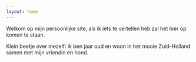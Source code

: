 ```yaml
---
layout: home
---
```


<script src="https://cdnjs.cloudflare.com/ajax/libs/moment.js/2.30.1/moment-with-locales.min.js" integrity="sha512-4F1cxYdMiAW98oomSLaygEwmCnIP38pb4Kx70yQYqRwLVCs3DbRumfBq82T08g/4LJ/smbFGFpmeFlQgoDccgg==" crossorigin="anonymous" referrerpolicy="no-referrer"></script><script>moment.locale("nl"); document.getElementById("age").textContent=moment().diff(moment([1997, 3, 12]), 'years')</script>

Welkom op mijn persoonlijke site, als ik iets te vertellen heb zal het hier op komen te staan.

Klein beetje over mezelf: ik ben <span id='age'></span> jaar oud en woon in het mooie Zuid-Holland samen met mijn vriendin en hond.

